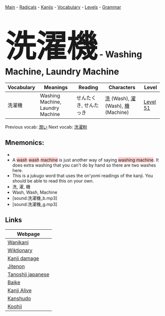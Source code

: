 <style> bigfont {font-size: 100px}</style>
[Main](../README.md) -
[Radicals](../radicals.md) -
[Kanjis](../kanjis.md) -
[Vocabulary](../vocabulary.md) -
[Levels](../levels.md) -
[Grammar](../grammar.md)
# <bigfont> 洗濯機</bigfont> - Washing Machine, Laundry Machine 

| Vocabulary | Meanings | Reading | Characters | Level |
| --- | --- | --- | --- | --- |
| 洗濯機 | Washing Machine, Laundry Machine | せんたくき, せんたっき |  [洗](../kanjis/洗.md) (Wash), [濯](../kanjis/濯.md) (Wash), [機](../kanjis/機.md) (Machine) | [Level 51](../levels/wk_level51.md) |

Previous vocab: [潤い](潤い.md) Next vocab: [洗濯粉](洗濯粉.md) 

## Mnemonics:

* 
* A <span style="background-color:#ffcccb"> wash</span> <span style="background-color:#ffcccb"> wash</span> <span style="background-color:#ffcccb"> machine</span> is just another way of saying <span style="background-color:#ffcccb"> washing machine</span>. It does extra washing that you can't do by hand so there are two washes here. 
* This is a jukugo word that uses the on'yomi readings of the kanji. You should be able to read this on your own.
* 洗, 濯, 機
* Wash, Wash, Machine
* [sound:洗濯機_b.mp3]
* [sound:洗濯機_g.mp3]


## Links 

| Webpage |
| --- |
| [Wanikani          ](https://www.wanikani.com/kanji/洗濯機) |
| [Wiktionary        ](https://en.wiktionary.org/wiki/洗濯機) |
| [Kanji damage      ](http://www.kanjidamage.com/kanji/search?utf8=✓&q=洗濯機) |
| [Jitenon           ](https://jitenon.com/kanji/洗濯機) |
| [Tanoshii japanese ](https://www.tanoshiijapanese.com/dictionary/kanji.cfm?k=洗濯機) |
| [Baike             ](https://baike.baidu.com/item/洗濯機) |
| [Kanji Alive       ](https://app.kanjialive.com/洗濯機) |
| [Kanshudo          ](https://www.kanshudo.com/searchmn?q=洗濯機) |
| [Koohii            ](https://kanji.koohii.com/study/kanji/洗濯機) |
